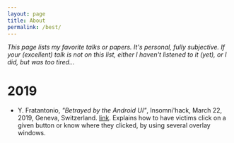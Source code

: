 ```yaml
---
layout: page
title: About
permalink: /best/
---
```


*This page lists my favorite talks or papers. It's personal, fully subjective. If your (excellent) talk is not on this list, either I haven't listened to it (yet), or I did, but was too tired...*

# 2019

- Y. Fratantonio, *"Betrayed by the Android UI"*, Insomni'hack, March 22, 2019, Geneva, Switzerland. [link](https://docs.google.com/presentation/d/1Ya2BThnbkXzAtXR3zh9SAiLAZ_mC3nYt8Zxm-KAIqZ4/edit#slide=id.p). Explains how to have victims click on a given button or know where they clicked, by using several overlay windows.
